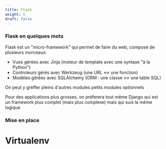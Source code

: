```yaml
---
title: Flask
weight: 5
draft: false
---
```


### Flask en quelques mots

Flask est un "micro-framework" qui permet de faire du web, composé de plusieurs morceaux:
  - Vues gérées avec Jinja (moteur de template avec une syntaxe "à la Python")
  - Controleurs gérés avec Werkzeug (une URL <-> une fonction)
  - Modèles gérées avec SQLAlchemy (ORM : une classe <-> une table SQL)

On peut y greffer pleins d'autres modules petits modules optionnels

Pour des applications plus grosses, on préferera tout même Django qui est un framework plus complet (mais plus complexe) mais qui suis la même logique

### Mise en place

# Virtualenv
